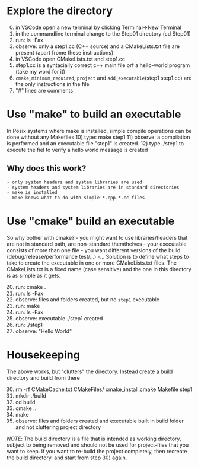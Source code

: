 
# Explore the directory
00) in VSCode open a new terminal by clicking Terminal->New Terminal
01) in the commandline terminal change to the Step01 directory (cd Step01)
02) run: ls -Fax
03) observe: only a step1.cc (C++ source) and a CMakeLists.txt file are present (apart frome these instructions)
04) in VSCode open CMakeLists.txt and step1.cc
05) step1.cc is a syntacially correct c++ main file orf a hello-world program (take my word for it)
06) `cmake_minimum_required`, `project` and `add_executable`(step1 step1.cc) are the only instructions in the file
07) "#" lines are comments

# Use "make" to build an executable
In Posix systems where make is installed, simple compile operations can be done without any Makefiles
10) type: make step1
11) observe: a compilation is performed and an executable file "step1" is created.
12) type ./step1 to execute the fiel to verify a hello world message is created

## Why does this work?
    - only system headers and system libraries are used
    - system headers and system libraries are in standard directories
    - make is installed
    - make knows what to do with simple *.cpp *.cc files

# Use "cmake" build an executable
So why bother with cmake?
    - you might want to use libraries/headers that are not in standard path, are non-standard themthelves
    - your executable consists of more than one file
    - you want different versions of the build (debug/release/performance test/...)
    -...
Solution is to define what steps to take to create the executable in one or more CMakeLists.txt files.
The CMakeLists.txt is a fixed name (case sensitive) and the one in this directory is as simple as it gets.

20) run: cmake .
21) run: ls -Fax
22) observe: files and folders created, but no `step1` executable
23) run: make
24) run: ls -Fax
25) observe: executable ./step1 created
26) run: ./step1
27) observe: "Hello World"

# Housekeeping
The above works, but "clutters" the directory.
Instead create a build directory and build from there

30) rm -rf CMakeCache.txt CMakeFiles/ cmake_install.cmake Makefile step1
31) mkdir ./build
32) cd build
33) cmake ..
34) make
35) observe: files and folders created and executable built in build folder and not cluttering project directory

_NOTE_: The build directory is a file that is intended as working directory, subject to being removed and should not be
        used for project-files that you want to keep.
        If you want to re-build the project completely, then recreate the build directory. and start from step 30) again.

